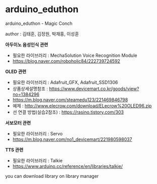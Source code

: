 # arduino_eduthon
arduino_eduthon - Magic Conch

author : 김태훈, 김정원, 박재홍, 이성훈


**아두이노 음성인식 관련**
 - 필요한 라이브러리 : MechaSolution Voice Recognition Module
 - https://blog.naver.com/roboholic84/222739724592
 
**OLED 관련**
 - 필요한 라이브러리 : Adafruit_GFX, Adafruit_SSD1306
 - 상품상세설명참조 : https://www.devicemart.co.kr/goods/view?no=1384296
 - https://m.blog.naver.com/steamedu123/221469846798
 - 예제 : http://www.elecrow.com/download/ELecrow%20OLED96.zip
 - 선 연결 방법(실습2참조) : https://rasino.tistory.com/303
 
**서보모터 관련**
 - 필요한 라이브러리 : Servo
 - https://m.blog.naver.com/no1_devicemart/221980598037
 
**TTS 관련**
 - 필요한 라이브러리 : Talkie
 - https://www.arduino.cc/reference/en/libraries/talkie/
 
 
 you can download library on library manager
